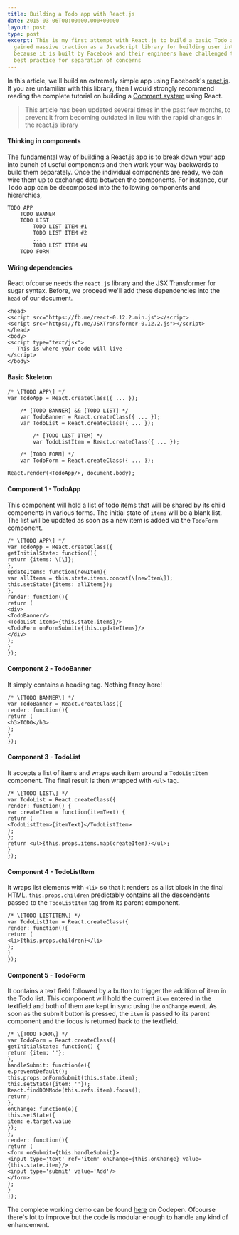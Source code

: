 ```yaml
---
title: Building a Todo app with React.js
date: 2015-03-06T00:00:00.000+00:00
layout: post
type: post
excerpt: This is my first attempt with React.js to build a basic Todo app. React has
  gained massive traction as a JavaScript library for building user interfaces largely
  because it is built by Facebook and their engineers have challenged the age-old
  best practice for separation of concerns
---
```


In this article, we'll build an extremely simple app using Facebook's [react.js](http://facebook.github.io/react/). If you are
unfamiliar with this library, then I would strongly recommend reading the complete tutorial on building a [Comment system](http://facebook.github.io/react/docs/tutorial.html) using React.

> This article has been updated several times in the past few months, to prevent it
> from becoming outdated in lieu with the rapid changes in the react.js library

#### Thinking in components

The fundamental way of building a React.js app is to break down your app into bunch of useful components and then work your
way backwards to build them separately. Once the individual components are ready, we can wire them up to exchange data
between the components. For instance, our Todo app can be decomposed into the following components and hierarchies,

```
TODO APP
	TODO BANNER
	TODO LIST
		TODO LIST ITEM #1
		TODO LIST ITEM #2
		...
		TODO LIST ITEM #N
	TODO FORM
```

#### Wiring dependencies

React ofcourse needs the `react.js` library and the JSX Transformer for sugar syntax. Before, we proceed we'll add these dependencies
into the `head` of our document.

```
<head>
<script src="https://fb.me/react-0.12.2.min.js"></script>
<script src="https://fb.me/JSXTransformer-0.12.2.js"></script>
</head>
<body>
<script type="text/jsx">
-- This is where your code will live -
</script>
</body>
```

#### Basic Skeleton

```
/* \[TODO APP\] */
var TodoApp = React.createClass({ ... });

    /* [TODO BANNER] && [TODO LIST] */
    var TodoBanner = React.createClass({ ... });
    var TodoList = React.createClass({ ... });
    
    	/* [TODO LIST ITEM] */
    	var TodoListItem = React.createClass({ ... });
    
    /* [TODO FORM] */
    var TodoForm = React.createClass({ ... });

React.render(<TodoApp/>, document.body);
```

#### Component 1 - TodoApp

This component will hold a list of todo items that will be shared by its child components in various forms. The initial state
of `items` will be a blank list. The list will be updated as soon as a new item is added via the `TodoForm` component.

```
/* \[TODO APP\] */
var TodoApp = React.createClass({
getInitialState: function(){
return {items: \[\]};
},
updateItems: function(newItem){
var allItems = this.state.items.concat(\[newItem\]);
this.setState({items: allItems});
},
render: function(){
return (
<div>
<TodoBanner/>
<TodoList items={this.state.items}/>
<TodoForm onFormSubmit={this.updateItems}/>
</div>
);
}
});

```

#### Component 2 - TodoBanner

It simply contains a heading tag. Nothing fancy here!

```
/* \[TODO BANNER\] */
var TodoBanner = React.createClass({
render: function(){
return (
<h3>TODO</h3>
);
}
});
```

#### Component 3 - TodoList

It accepts a list of items and wraps each item around a `TodoListItem` component. The final result is then wrapped with `<ul>` tag.

```
/* \[TODO LIST\] */
var TodoList = React.createClass({
render: function() {
var createItem = function(itemText) {
return (
<TodoListItem>{itemText}</TodoListItem>
);
};
return <ul>{this.props.items.map(createItem)}</ul>;
}
});
```

#### Component 4 - TodoListItem

It wraps list elements with `<li>` so that it renders as a list block in the final HTML. `this.props.children` predictably contains
all the descendents passed to the `TodoListItem` tag from its parent component.

```
/* \[TODO LISTITEM\] */
var TodoListItem = React.createClass({
render: function(){
return (
<li>{this.props.children}</li>
);
}
});
```

#### Component 5 - TodoForm

It contains a text field followed by a button to trigger the addition of item in the Todo list. This component will hold the
current `item` entered in the textfield and both of them are kept in sync using the `onChange` event. As soon as the submit
button is pressed, the `item` is passed to its parent component and the focus is returned back to the textfield.

```
/* \[TODO FORM\] */
var TodoForm = React.createClass({
getInitialState: function() {
return {item: ''};
},
handleSubmit: function(e){
e.preventDefault();
this.props.onFormSubmit(this.state.item);
this.setState({item: ''});
React.findDOMNode(this.refs.item).focus();
return;
},
onChange: function(e){
this.setState({
item: e.target.value
});
},
render: function(){
return (
<form onSubmit={this.handleSubmit}>
<input type='text' ref='item' onChange={this.onChange} value={this.state.item}/>
<input type='submit' value='Add'/>
</form>
);
}
});
```

The complete working demo can be found [here](http://codepen.io/pankajparashar/full/MYzgyW/) on Codepen. Ofcourse there's lot
to improve but the code is modular enough to handle any kind of enhancement.